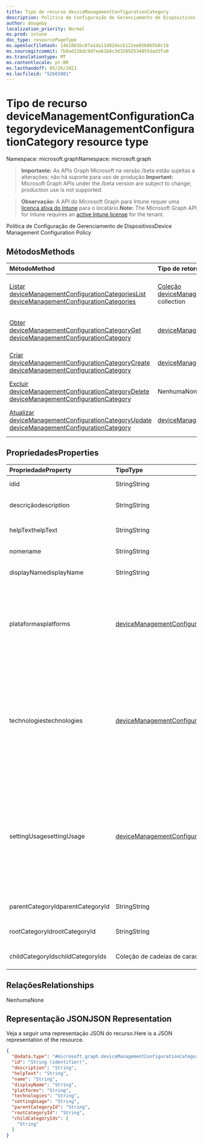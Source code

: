 ```yaml
---
title: Tipo de recurso deviceManagementConfigurationCategory
description: Política de Configuração de Gerenciamento de Dispositivos
author: dougeby
localization_priority: Normal
ms.prod: intune
doc_type: resourcePageType
ms.openlocfilehash: 14610b5bc87a1da11492decb122ee85b065b0c10
ms.sourcegitcommit: 7b8ad226dc9dfee61b8c3d32892534855dad3fa0
ms.translationtype: MT
ms.contentlocale: pt-BR
ms.lasthandoff: 05/26/2021
ms.locfileid: "52665081"
---
```

# <a name="devicemanagementconfigurationcategory-resource-type"></a><span data-ttu-id="047fc-103">Tipo de recurso deviceManagementConfigurationCategory</span><span class="sxs-lookup"><span data-stu-id="047fc-103">deviceManagementConfigurationCategory resource type</span></span>

<span data-ttu-id="047fc-104">Namespace: microsoft.graph</span><span class="sxs-lookup"><span data-stu-id="047fc-104">Namespace: microsoft.graph</span></span>

> <span data-ttu-id="047fc-105">**Importante:** As APIs Graph Microsoft na versão /beta estão sujeitas a alterações; não há suporte para uso de produção.</span><span class="sxs-lookup"><span data-stu-id="047fc-105">**Important:** Microsoft Graph APIs under the /beta version are subject to change; production use is not supported.</span></span>

> <span data-ttu-id="047fc-106">**Observação:** A API do Microsoft Graph para Intune requer uma [licença ativa do Intune](https://go.microsoft.com/fwlink/?linkid=839381) para o locatário.</span><span class="sxs-lookup"><span data-stu-id="047fc-106">**Note:** The Microsoft Graph API for Intune requires an [active Intune license](https://go.microsoft.com/fwlink/?linkid=839381) for the tenant.</span></span>

<span data-ttu-id="047fc-107">Política de Configuração de Gerenciamento de Dispositivos</span><span class="sxs-lookup"><span data-stu-id="047fc-107">Device Management Configuration Policy</span></span>

## <a name="methods"></a><span data-ttu-id="047fc-108">Métodos</span><span class="sxs-lookup"><span data-stu-id="047fc-108">Methods</span></span>
|<span data-ttu-id="047fc-109">Método</span><span class="sxs-lookup"><span data-stu-id="047fc-109">Method</span></span>|<span data-ttu-id="047fc-110">Tipo de retorno</span><span class="sxs-lookup"><span data-stu-id="047fc-110">Return Type</span></span>|<span data-ttu-id="047fc-111">Descrição</span><span class="sxs-lookup"><span data-stu-id="047fc-111">Description</span></span>|
|:---|:---|:---|
|[<span data-ttu-id="047fc-112">Listar deviceManagementConfigurationCategories</span><span class="sxs-lookup"><span data-stu-id="047fc-112">List deviceManagementConfigurationCategories</span></span>](../api/intune-deviceconfigv2-devicemanagementconfigurationcategory-list.md)|<span data-ttu-id="047fc-113">[Coleção deviceManagementConfigurationCategory](../resources/intune-deviceconfigv2-devicemanagementconfigurationcategory.md)</span><span class="sxs-lookup"><span data-stu-id="047fc-113">[deviceManagementConfigurationCategory](../resources/intune-deviceconfigv2-devicemanagementconfigurationcategory.md) collection</span></span>|<span data-ttu-id="047fc-114">Listar propriedades e relações dos [objetos deviceManagementConfigurationCategory.](../resources/intune-deviceconfigv2-devicemanagementconfigurationcategory.md)</span><span class="sxs-lookup"><span data-stu-id="047fc-114">List properties and relationships of the [deviceManagementConfigurationCategory](../resources/intune-deviceconfigv2-devicemanagementconfigurationcategory.md) objects.</span></span>|
|[<span data-ttu-id="047fc-115">Obter deviceManagementConfigurationCategory</span><span class="sxs-lookup"><span data-stu-id="047fc-115">Get deviceManagementConfigurationCategory</span></span>](../api/intune-deviceconfigv2-devicemanagementconfigurationcategory-get.md)|[<span data-ttu-id="047fc-116">deviceManagementConfigurationCategory</span><span class="sxs-lookup"><span data-stu-id="047fc-116">deviceManagementConfigurationCategory</span></span>](../resources/intune-deviceconfigv2-devicemanagementconfigurationcategory.md)|<span data-ttu-id="047fc-117">Leia propriedades e relações do [objeto deviceManagementConfigurationCategory.](../resources/intune-deviceconfigv2-devicemanagementconfigurationcategory.md)</span><span class="sxs-lookup"><span data-stu-id="047fc-117">Read properties and relationships of the [deviceManagementConfigurationCategory](../resources/intune-deviceconfigv2-devicemanagementconfigurationcategory.md) object.</span></span>|
|[<span data-ttu-id="047fc-118">Criar deviceManagementConfigurationCategory</span><span class="sxs-lookup"><span data-stu-id="047fc-118">Create deviceManagementConfigurationCategory</span></span>](../api/intune-deviceconfigv2-devicemanagementconfigurationcategory-create.md)|[<span data-ttu-id="047fc-119">deviceManagementConfigurationCategory</span><span class="sxs-lookup"><span data-stu-id="047fc-119">deviceManagementConfigurationCategory</span></span>](../resources/intune-deviceconfigv2-devicemanagementconfigurationcategory.md)|<span data-ttu-id="047fc-120">Crie um novo [objeto deviceManagementConfigurationCategory.](../resources/intune-deviceconfigv2-devicemanagementconfigurationcategory.md)</span><span class="sxs-lookup"><span data-stu-id="047fc-120">Create a new [deviceManagementConfigurationCategory](../resources/intune-deviceconfigv2-devicemanagementconfigurationcategory.md) object.</span></span>|
|[<span data-ttu-id="047fc-121">Excluir deviceManagementConfigurationCategory</span><span class="sxs-lookup"><span data-stu-id="047fc-121">Delete deviceManagementConfigurationCategory</span></span>](../api/intune-deviceconfigv2-devicemanagementconfigurationcategory-delete.md)|<span data-ttu-id="047fc-122">Nenhuma</span><span class="sxs-lookup"><span data-stu-id="047fc-122">None</span></span>|<span data-ttu-id="047fc-123">Exclui um [deviceManagementConfigurationCategory](../resources/intune-deviceconfigv2-devicemanagementconfigurationcategory.md).</span><span class="sxs-lookup"><span data-stu-id="047fc-123">Deletes a [deviceManagementConfigurationCategory](../resources/intune-deviceconfigv2-devicemanagementconfigurationcategory.md).</span></span>|
|[<span data-ttu-id="047fc-124">Atualizar deviceManagementConfigurationCategory</span><span class="sxs-lookup"><span data-stu-id="047fc-124">Update deviceManagementConfigurationCategory</span></span>](../api/intune-deviceconfigv2-devicemanagementconfigurationcategory-update.md)|[<span data-ttu-id="047fc-125">deviceManagementConfigurationCategory</span><span class="sxs-lookup"><span data-stu-id="047fc-125">deviceManagementConfigurationCategory</span></span>](../resources/intune-deviceconfigv2-devicemanagementconfigurationcategory.md)|<span data-ttu-id="047fc-126">Atualize as propriedades de [um objeto deviceManagementConfigurationCategory.](../resources/intune-deviceconfigv2-devicemanagementconfigurationcategory.md)</span><span class="sxs-lookup"><span data-stu-id="047fc-126">Update the properties of a [deviceManagementConfigurationCategory](../resources/intune-deviceconfigv2-devicemanagementconfigurationcategory.md) object.</span></span>|

## <a name="properties"></a><span data-ttu-id="047fc-127">Propriedades</span><span class="sxs-lookup"><span data-stu-id="047fc-127">Properties</span></span>
|<span data-ttu-id="047fc-128">Propriedade</span><span class="sxs-lookup"><span data-stu-id="047fc-128">Property</span></span>|<span data-ttu-id="047fc-129">Tipo</span><span class="sxs-lookup"><span data-stu-id="047fc-129">Type</span></span>|<span data-ttu-id="047fc-130">Descrição</span><span class="sxs-lookup"><span data-stu-id="047fc-130">Description</span></span>|
|:---|:---|:---|
|<span data-ttu-id="047fc-131">id</span><span class="sxs-lookup"><span data-stu-id="047fc-131">id</span></span>|<span data-ttu-id="047fc-132">String</span><span class="sxs-lookup"><span data-stu-id="047fc-132">String</span></span>|<span data-ttu-id="047fc-133">Identificador de item</span><span class="sxs-lookup"><span data-stu-id="047fc-133">Identifier for item</span></span>|
|<span data-ttu-id="047fc-134">descrição</span><span class="sxs-lookup"><span data-stu-id="047fc-134">description</span></span>|<span data-ttu-id="047fc-135">String</span><span class="sxs-lookup"><span data-stu-id="047fc-135">String</span></span>|<span data-ttu-id="047fc-136">Descrição do item</span><span class="sxs-lookup"><span data-stu-id="047fc-136">Description of the item</span></span>|
|<span data-ttu-id="047fc-137">helpText</span><span class="sxs-lookup"><span data-stu-id="047fc-137">helpText</span></span>|<span data-ttu-id="047fc-138">String</span><span class="sxs-lookup"><span data-stu-id="047fc-138">String</span></span>|<span data-ttu-id="047fc-139">Texto de ajuda do item</span><span class="sxs-lookup"><span data-stu-id="047fc-139">Help text of the item</span></span>|
|<span data-ttu-id="047fc-140">nome</span><span class="sxs-lookup"><span data-stu-id="047fc-140">name</span></span>|<span data-ttu-id="047fc-141">String</span><span class="sxs-lookup"><span data-stu-id="047fc-141">String</span></span>|<span data-ttu-id="047fc-142">Nome do item</span><span class="sxs-lookup"><span data-stu-id="047fc-142">Name of the item</span></span>|
|<span data-ttu-id="047fc-143">displayName</span><span class="sxs-lookup"><span data-stu-id="047fc-143">displayName</span></span>|<span data-ttu-id="047fc-144">String</span><span class="sxs-lookup"><span data-stu-id="047fc-144">String</span></span>|<span data-ttu-id="047fc-145">Nome de exibição do item</span><span class="sxs-lookup"><span data-stu-id="047fc-145">Display name of the item</span></span>|
|<span data-ttu-id="047fc-146">plataformas</span><span class="sxs-lookup"><span data-stu-id="047fc-146">platforms</span></span>|[<span data-ttu-id="047fc-147">deviceManagementConfigurationPlatforms</span><span class="sxs-lookup"><span data-stu-id="047fc-147">deviceManagementConfigurationPlatforms</span></span>](../resources/intune-deviceconfigv2-devicemanagementconfigurationplatforms.md)|<span data-ttu-id="047fc-148">Tipos de plataformas, que configurações na categoria têm.</span><span class="sxs-lookup"><span data-stu-id="047fc-148">Platforms types, which settings in the category have.</span></span> <span data-ttu-id="047fc-149">Os valores possíveis são: `none`, `macOS`, `windows10X`, `windows10`.</span><span class="sxs-lookup"><span data-stu-id="047fc-149">Possible values are: `none`, `macOS`, `windows10X`, `windows10`.</span></span>|
|<span data-ttu-id="047fc-150">technologies</span><span class="sxs-lookup"><span data-stu-id="047fc-150">technologies</span></span>|[<span data-ttu-id="047fc-151">deviceManagementConfigurationTechnologies</span><span class="sxs-lookup"><span data-stu-id="047fc-151">deviceManagementConfigurationTechnologies</span></span>](../resources/intune-deviceconfigv2-devicemanagementconfigurationtechnologies.md)|<span data-ttu-id="047fc-152">Tipos de tecnologias, que configurações na categoria têm.</span><span class="sxs-lookup"><span data-stu-id="047fc-152">Technologies types, which settings in the category have.</span></span> <span data-ttu-id="047fc-153">Os valores possíveis são: `none`, `mdm`, `windows10XManagement`, `configManager`, `microsoftSense`.</span><span class="sxs-lookup"><span data-stu-id="047fc-153">Possible values are: `none`, `mdm`, `windows10XManagement`, `configManager`, `microsoftSense`.</span></span>|
|<span data-ttu-id="047fc-154">settingUsage</span><span class="sxs-lookup"><span data-stu-id="047fc-154">settingUsage</span></span>|[<span data-ttu-id="047fc-155">deviceManagementConfigurationSettingUsage</span><span class="sxs-lookup"><span data-stu-id="047fc-155">deviceManagementConfigurationSettingUsage</span></span>](../resources/intune-deviceconfigv2-devicemanagementconfigurationsettingusage.md)|<span data-ttu-id="047fc-156">Indica que a categoria contém configurações usadas para Conformidade ou Configuração.</span><span class="sxs-lookup"><span data-stu-id="047fc-156">Indicates that the category contains settings that are used for Compliance or Configuration.</span></span> <span data-ttu-id="047fc-157">Os valores possíveis são: `none` e `configuration`.</span><span class="sxs-lookup"><span data-stu-id="047fc-157">Possible values are: `none`, `configuration`.</span></span>|
|<span data-ttu-id="047fc-158">parentCategoryId</span><span class="sxs-lookup"><span data-stu-id="047fc-158">parentCategoryId</span></span>|<span data-ttu-id="047fc-159">String</span><span class="sxs-lookup"><span data-stu-id="047fc-159">String</span></span>|<span data-ttu-id="047fc-160">ID pai da categoria.</span><span class="sxs-lookup"><span data-stu-id="047fc-160">Parent id of the category.</span></span>|
|<span data-ttu-id="047fc-161">rootCategoryId</span><span class="sxs-lookup"><span data-stu-id="047fc-161">rootCategoryId</span></span>|<span data-ttu-id="047fc-162">String</span><span class="sxs-lookup"><span data-stu-id="047fc-162">String</span></span>|<span data-ttu-id="047fc-163">ID raiz da categoria.</span><span class="sxs-lookup"><span data-stu-id="047fc-163">Root id of the category.</span></span>|
|<span data-ttu-id="047fc-164">childCategoryIds</span><span class="sxs-lookup"><span data-stu-id="047fc-164">childCategoryIds</span></span>|<span data-ttu-id="047fc-165">Coleção de cadeias de caracteres</span><span class="sxs-lookup"><span data-stu-id="047fc-165">String collection</span></span>|<span data-ttu-id="047fc-166">Lista de IDs filho da categoria.</span><span class="sxs-lookup"><span data-stu-id="047fc-166">List of child ids of the category.</span></span>|

## <a name="relationships"></a><span data-ttu-id="047fc-167">Relações</span><span class="sxs-lookup"><span data-stu-id="047fc-167">Relationships</span></span>
<span data-ttu-id="047fc-168">Nenhuma</span><span class="sxs-lookup"><span data-stu-id="047fc-168">None</span></span>

## <a name="json-representation"></a><span data-ttu-id="047fc-169">Representação JSON</span><span class="sxs-lookup"><span data-stu-id="047fc-169">JSON Representation</span></span>
<span data-ttu-id="047fc-170">Veja a seguir uma representação JSON do recurso.</span><span class="sxs-lookup"><span data-stu-id="047fc-170">Here is a JSON representation of the resource.</span></span>
<!-- {
  "blockType": "resource",
  "keyProperty": "id",
  "@odata.type": "microsoft.graph.deviceManagementConfigurationCategory"
}
-->
``` json
{
  "@odata.type": "#microsoft.graph.deviceManagementConfigurationCategory",
  "id": "String (identifier)",
  "description": "String",
  "helpText": "String",
  "name": "String",
  "displayName": "String",
  "platforms": "String",
  "technologies": "String",
  "settingUsage": "String",
  "parentCategoryId": "String",
  "rootCategoryId": "String",
  "childCategoryIds": [
    "String"
  ]
}
```





